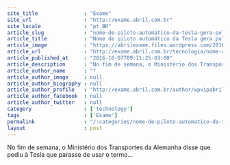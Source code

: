 ```yaml
---
site_title               : "Exame"
site_url                 : "http://exame.abril.com.br"
site_locale              : "pt_BR"
article_slug             : "nome-de-piloto-automatico-da-tesla-gera-polemica-na-europa"
article_title            : "Nome de piloto automático da Tesla gera polêmica na Europa"
article_image            : "https://abrilexame.files.wordpress.com/2016/10/size_960_16_9_tesla.jpg?quality=70&strip=all&w=960"
article_url              : "http://exame.abril.com.br/tecnologia/nome-de-piloto-automatico-da-tesla-gera-polemica-na-europa/"
article_published_at     : "2016-10-07T09:11:25-03:00"
article_description      : "No fim de semana, o Ministério dos Transportes da Alemanha disse que pediu à Tesla que parasse de usar o termo..."
article_author_name      : ""
article_author_image     : null
article_author_biography : null
article_author_profile   : "http://exame.abril.com.br/author/wpvipabril/"
article_author_facebook  : null
article_author_twitter   : null
category                 : ['technology']
tags                     : ['Exame']
permalink                : "/:categories/nome-de-piloto-automatico-da-tesla-gera-polemica-na-europa/"
layout                   : post
---
```


No fim de semana, o Ministério dos Transportes da Alemanha disse que pediu à Tesla que parasse de usar o termo...
